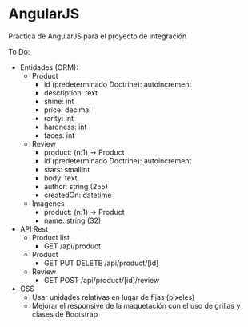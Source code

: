 # AngularJS
Práctica de AngularJS para el proyecto de integración

To Do:
 - Entidades (ORM):
    - Product
       - id (predeterminado Doctrine): autoincrement
       - description: text
       - shine: int
       - price: decimal
       - rarity: int
       - hardness: int
       - faces: int
    - Review
       - product: (n:1) -> Product
       - id (predeterminado Doctrine): autoincrement
       - stars: smallint
       - body: text
       - author: string (255)
       - createdOn: datetime
    - Imagenes
       - product: (n:1) -> Product
       - name: string (32)
 - API Rest
    - Product list
       - GET /api/product
    - Product
       - GET PUT DELETE /api/product/[id]
    - Review
       - GET POST /api/product/[id]/review
 - CSS
    - Usar unidades relativas en lugar de fijas (pixeles)
    - Mejorar el responsive de la maquetación con el uso de grillas y
       clases de Bootstrap

